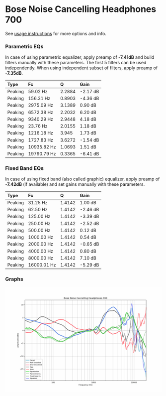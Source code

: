 # Bose Noise Cancelling Headphones 700
See [usage instructions](https://github.com/jaakkopasanen/AutoEq#usage) for more options and info.

### Parametric EQs
In case of using parametric equalizer, apply preamp of **-7.41dB** and build filters manually
with these parameters. The first 5 filters can be used independently.
When using independent subset of filters, apply preamp of **-7.35dB**.

| Type    | Fc          |      Q | Gain     |
|:--------|:------------|:-------|:---------|
| Peaking | 59.02 Hz    | 2.2884 | -2.17 dB |
| Peaking | 156.31 Hz   | 0.8903 | -4.36 dB |
| Peaking | 2975.09 Hz  | 3.1389 | 0.90 dB  |
| Peaking | 6572.38 Hz  | 2.2032 | 6.20 dB  |
| Peaking | 9340.29 Hz  | 2.9448 | 4.18 dB  |
| Peaking | 23.76 Hz    | 2.0155 | 1.18 dB  |
| Peaking | 1216.18 Hz  | 3.945  | 1.73 dB  |
| Peaking | 1727.83 Hz  | 3.6272 | -1.54 dB |
| Peaking | 10935.82 Hz | 1.0693 | 1.51 dB  |
| Peaking | 19790.79 Hz | 0.3365 | -6.41 dB |

### Fixed Band EQs
In case of using fixed band (also called graphic) equalizer, apply preamp of **-7.42dB**
(if available) and set gains manually with these parameters.

| Type    | Fc          |      Q | Gain     |
|:--------|:------------|:-------|:---------|
| Peaking | 31.25 Hz    | 1.4142 | 1.00 dB  |
| Peaking | 62.50 Hz    | 1.4142 | -2.46 dB |
| Peaking | 125.00 Hz   | 1.4142 | -3.39 dB |
| Peaking | 250.00 Hz   | 1.4142 | -2.52 dB |
| Peaking | 500.00 Hz   | 1.4142 | 0.12 dB  |
| Peaking | 1000.00 Hz  | 1.4142 | 0.54 dB  |
| Peaking | 2000.00 Hz  | 1.4142 | -0.65 dB |
| Peaking | 4000.00 Hz  | 1.4142 | 0.80 dB  |
| Peaking | 8000.00 Hz  | 1.4142 | 7.10 dB  |
| Peaking | 16000.01 Hz | 1.4142 | -5.29 dB |

### Graphs
![](./Bose%20Noise%20Cancelling%20Headphones%20700.png)